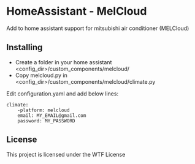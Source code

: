 # HomeAssistant - MelCloud

Add to home assistant support for mitsubishi air conditioner (MELCloud)

## Installing

- Create a folder in your home assistant <config_dir>/custom_components/melcloud/
- Copy melcloud.py in <config_dir>/custom_components/melcloud/climate.py


Edit configuration.yaml and add below lines:
	
	climate:
		-platform: melcloud
		email: MY_EMAIL@gmail.com
		password: MY_PASSWORD

## License

This project is licensed under the WTF License